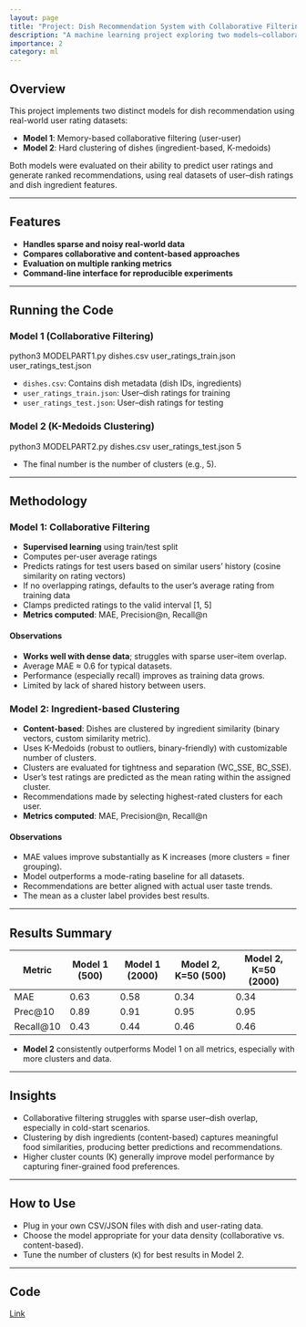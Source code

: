 ```yaml
---
layout: page
title: "Project: Dish Recommendation System with Collaborative Filtering and Clustering"
description: "A machine learning project exploring two models—collaborative filtering and ingredient-based clustering—for restaurant dish recommendations."
importance: 2
category: ml
---
```


## Overview

This project implements two distinct models for dish recommendation using real-world user rating datasets:

- **Model 1**: Memory-based collaborative filtering (user-user)
- **Model 2**: Hard clustering of dishes (ingredient-based, K-medoids)

Both models were evaluated on their ability to predict user ratings and generate ranked recommendations, using real datasets of user–dish ratings and dish ingredient features.

---

## Features

- **Handles sparse and noisy real-world data**  
- **Compares collaborative and content-based approaches**  
- **Evaluation on multiple ranking metrics**  
- **Command-line interface for reproducible experiments**

---

## Running the Code

### Model 1 (Collaborative Filtering)
python3 MODELPART1.py dishes.csv user_ratings_train.json user_ratings_test.json

- `dishes.csv`: Contains dish metadata (dish IDs, ingredients)
- `user_ratings_train.json`: User–dish ratings for training
- `user_ratings_test.json`: User–dish ratings for testing

### Model 2 (K-Medoids Clustering)

python3 MODELPART2.py dishes.csv user_ratings_test.json 5



- The final number is the number of clusters (e.g., 5).

---

## Methodology

### Model 1: Collaborative Filtering

- **Supervised learning** using train/test split
- Computes per-user average ratings
- Predicts ratings for test users based on similar users’ history (cosine similarity on rating vectors)
- If no overlapping ratings, defaults to the user’s average rating from training data
- Clamps predicted ratings to the valid interval [1, 5]
- **Metrics computed**: MAE, Precision@n, Recall@n

#### Observations

- **Works well with dense data**; struggles with sparse user–item overlap.
- Average MAE ≈ 0.6 for typical datasets.
- Performance (especially recall) improves as training data grows.
- Limited by lack of shared history between users.

### Model 2: Ingredient-based Clustering

- **Content-based**: Dishes are clustered by ingredient similarity (binary vectors, custom similarity metric).
- Uses K-Medoids (robust to outliers, binary-friendly) with customizable number of clusters.
- Clusters are evaluated for tightness and separation (WC_SSE, BC_SSE).
- User’s test ratings are predicted as the mean rating within the assigned cluster.
- Recommendations made by selecting highest-rated clusters for each user.
- **Metrics computed**: MAE, Precision@n, Recall@n

#### Observations

- MAE values improve substantially as K increases (more clusters = finer grouping).
- Model outperforms a mode-rating baseline for all datasets.
- Recommendations are better aligned with actual user taste trends.
- The mean as a cluster label provides best results.

---

## Results Summary

| Metric     | Model 1 (500) | Model 1 (2000) | Model 2, K=50 (500) | Model 2, K=50 (2000) |
|------------|---------------|---------------|---------------------|----------------------|
| MAE        | 0.63          | 0.58          | 0.34                | 0.34                 |
| Prec@10    | 0.89          | 0.91          | 0.95                | 0.95                 |
| Recall@10  | 0.43          | 0.44          | 0.46                | 0.46                 |

- **Model 2** consistently outperforms Model 1 on all metrics, especially with more clusters and data.

---

## Insights

- Collaborative filtering struggles with sparse user–dish overlap, especially in cold-start scenarios.
- Clustering by dish ingredients (content-based) captures meaningful food similarities, producing better predictions and recommendations.
- Higher cluster counts (K) generally improve model performance by capturing finer-grained food preferences.

---

## How to Use

- Plug in your own CSV/JSON files with dish and user-rating data.
- Choose the model appropriate for your data density (collaborative vs. content-based).
- Tune the number of clusters (`K`) for best results in Model 2.

---
## Code
[Link](https://github.com/pinakirm/W2E)
